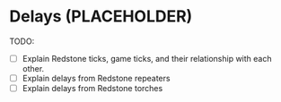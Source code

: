 # Delays (PLACEHOLDER)

TODO:

* [ ] Explain Redstone ticks, game ticks, and their relationship with each other.
* [ ] Explain delays from Redstone repeaters
* [ ] Explain delays from Redstone torches
